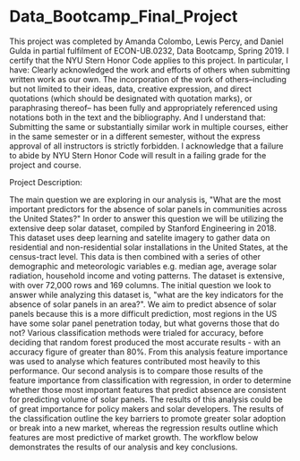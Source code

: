 # Data_Bootcamp_Final_Project


This project was completed by Amanda Colombo, Lewis Percy, and Daniel Gulda in partial fulfilment of ECON-UB.0232,
Data Bootcamp, Spring 2019. I certify that the NYU Stern Honor Code applies to this project.
In particular, I have:
Clearly acknowledged the work and efforts of others when submitting written work as our own.
The incorporation of the work of others–including but not limited to their ideas, data, creative
expression, and direct quotations (which should be designated with quotation marks), or paraphrasing thereof– 
has been fully and appropriately referenced using notations both in the text
and the bibliography.
And I understand that:
Submitting the same or substantially similar work in multiple courses, either in the same semester
or in a different semester, without the express approval of all instructors is strictly forbidden.
I acknowledge that a failure to abide by NYU Stern Honor Code will result in a failing grade for
the project and course.

Project Description:

The main question we are exploring in our analysis is, 
"What are the most important predictors for the absence of solar panels in communities across the United States?"
In order to answer this question we will be utilizing the extensive deep solar dataset, compiled by Stanford Engineering in 2018. This dataset uses deep learning and satelite imagery to gather data on residential and non-residential solar installations in the United States, at the census-tract level. This data is then combined with a series of other demographic and meteorologic variables e.g. median age, average solar radiation, household income and voting patterns. The dataset is extensive, with over 72,000 rows and 169 columns. The initial question we look to answer while analyzing this dataset is, "what are the key indicators for the absence of solar panels in an area?". We aim to predict absence of solar panels because this is a more difficult prediction, most regions in the US have some solar panel penetration today, but what governs those that do not? Various classification methods were trialed for accuracy, before deciding that random forest produced the most accurate results - with an accuracy figure of greater than 80%. From this analysis feature importance was used to analyse which features contributed most heavily to this performance. Our second analysis is to compare those results of the feature importance from classification with regression, in order to determine whether those most important features that predict absence are consistent for predicting volume of solar panels. The results of this analysis could be of great importance for policy makers and solar developers. The results of the classification outline the key barriers to promote greater solar adoption or break into a new market, whereas the regression results outline which features are most predictive of market growth. The workflow below demonstrates the results of our analysis and key conclusions.
